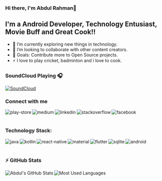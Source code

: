 ### Hi there, I'm Abdul Rahman👋

## I'm a Android Developer, Technology Entusiast, Movie Buff and Great Cook!!

- 🌱 I’m currently exploring new things in technology.
- 👯 I’m looking to collaborate with other content creators.
- 🥅 Goals: Contribute more to Open Source projects.
- ⚡ I love to play cricket, badminton and i love to cook.

### SoundCloud Playing 🎧

[![SoundCloud](https://soundcloud.com/stream)](https://soundcloud.com/abdul-rahman-majeed)

### Connect with me 

[<img align="left" alt="play-store" src="https://img.shields.io/badge/Google%20Play-414141?logo=google-play&logoColor=white&style=for-the-badge" />][play-store]
[<img align="left" alt="medium" src="https://img.shields.io/badge/medium-%2312100E.svg?&style=for-the-badge&logo=medium&logoColor=white" />][medium]
[<img align="left" alt="linkedin" src="https://img.shields.io/badge/linkedin-%230077B5.svg?&style=for-the-badge&logo=linkedin&logoColor=white" />][linkedin]
[<img align="left" alt="stackoverflow" src="https://img.shields.io/badge/stack%20overflow-FE7A16?logo=stack-overflow&logoColor=white&style=for-the-badge" />][stackoverflow]
[<img align="left" alt="facebook" src="https://img.shields.io/badge/facebook-%231877F2.svg?&style=for-the-badge&logo=facebook&logoColor=white" />][empty]

<br />
<br />

### Technology Stack:

[<img align="left" alt="java" src="https://img.shields.io/badge/java-%23ED8B00.svg?&style=for-the-badge&logo=java&logoColor=white" />][empty]
[<img align="left" alt="kotlin" src="https://img.shields.io/badge/kotlin-%230095D5.svg?&style=for-the-badge&logo=kotlin&logoColor=white" />][empty]
[<img align="left" alt="react-native" src="https://img.shields.io/badge/react_native%20-%2320232a.svg?&style=for-the-badge&logo=react&logoColor=%2361DAFB" />][empty]
[<img align="left" alt="material" src="https://img.shields.io/badge/material%20ui%20-%230081CB.svg?&style=for-the-badge&logo=material-ui&logoColor=white" />][empty]
[<img align="left" alt="flutter" src="https://img.shields.io/badge/Flutter%20-%2302569B.svg?&style=for-the-badge&logo=Flutter&logoColor=white" />][empty]
[<img align="left" alt="sqlite" src="https://img.shields.io/badge/sqlite-%2307405e.svg?&style=for-the-badge&logo=sqlite&logoColor=white" />][empty]
[<img align="left" alt="android" src="https://img.shields.io/badge/Android-3DDC84?logo=android&logoColor=white&style=for-the-badge" />][empty]
<!-- [<img align="left" alt="Java" width="30px" src="https://raw.githubusercontent.com/github/explore/80688e429a7d4ef2fca1e82350fe8e3517d3494d/topics/java/java.png" />][empty]
[<img align="left" alt="Android" width="30px" src="https://raw.githubusercontent.com/github/explore/80688e429a7d4ef2fca1e82350fe8e3517d3494d/topics/android/android.png" />][empty]
[<img align="left" alt="Flutter" width="30px" src="https://raw.githubusercontent.com/github/explore/cebd63002168a05a6a642f309227eefeccd92950/topics/flutter/flutter.png" />][empty]
[<img align="left" alt="React Native" width="30px" src="https://raw.githubusercontent.com/github/explore/80688e429a7d4ef2fca1e82350fe8e3517d3494d/topics/react-native/react-native.png" />][empty]
[<img align="left" alt="Kotlin" width="30px" src="https://raw.githubusercontent.com/github/explore/80688e429a7d4ef2fca1e82350fe8e3517d3494d/topics/kotlin/kotlin.png" />][empty] -->

<br />
<br />

### :zap: GitHub Stats

<img align="left" alt="Abdul's GitHub Stats" src="https://github-readme-stats.vercel.app/api?username=abdulrahmanmajeed&show_icons=true&theme=calm" />
<img align="left" alt="Most Used Languages" src="https://github-readme-stats.vercel.app/api/top-langs/?username=abdulrahmanmajeed&theme=calm" />

[play-store]: https://play.google.com/store/search?q=microcian&c=apps
[medium]: https://medium.com/@a.rahman.uaf
[linkedin]: https://www.linkedin.com/in/abdul-rahman-majeed-358b143a/
[stackoverflow]: https://stackoverflow.com/users/1315944/abdul-rahman
[facebook]: -
[empty]: #
